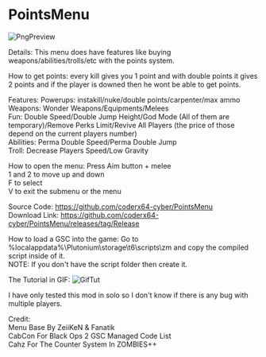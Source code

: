 # PointsMenu
![PngPreview](https://user-images.githubusercontent.com/79764433/158244926-6c443e99-03c2-4676-a535-2c9ecf8ffa21.png)

Details: This menu does have features like buying weapons/abilities/trolls/etc with the points system.

How to get points: every kill gives you 1 point and with double points it gives 2 points and if the player is downed then he wont be able to get points.

Features:
Powerups: instakill/nuke/double points/carpenter/max ammo  
Weapons: Wonder Weapons/Equipments/Melees  
Fun: Double Speed/Double Jump Height/God Mode (All of them are temporary)/Remove Perks Limit/Revive All Players (the price of those depend on the current players number)  
Abilities: Perma Double Speed/Perma Double Jump  
Troll: Decrease Players Speed/Low Gravity  

How to open the menu: Press Aim button + melee  
1 and 2 to move up and down  
F to select  
V to exit the submenu or the menu 

Source Code: https://github.com/coderx64-cyber/PointsMenu  
Download Link: https://github.com/coderx64-cyber/PointsMenu/releases/tag/Release  
  
How to load a GSC into the game: Go to %localappdata%\Plutonium\storage\t6\scripts\zm and copy the compiled script inside of it.  
NOTE: If you don't have the script folder then create it.  

The Tutorial in GIF:
![GifTut](https://user-images.githubusercontent.com/79764433/163733111-9a5ffa63-a15e-4b16-b030-c555316705fa.gif)

I have only tested this mod in solo so I don't know if there is any bug with multiple players.  

Credit:  
Menu Base By ZeiiKeN & Fanatik  
CabCon For Black Ops 2 GSC Managed Code List  
Cahz For The Counter System In ZOMBIES++  
